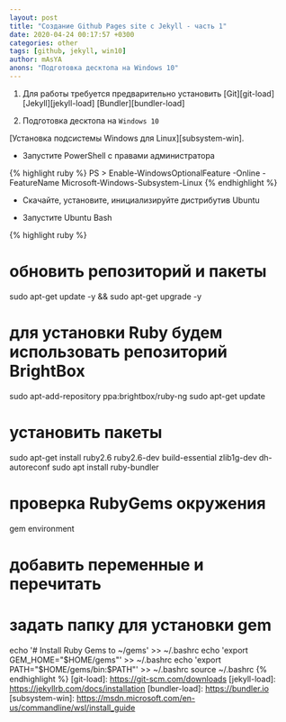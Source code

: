 ```yaml
---
layout: post
title: "Создание Github Pages site c Jekyll - часть 1"
date: 2020-04-24 00:17:57 +0300
categories: other
tags: [github, jekyll, win10]
author: mAsYA 
anons: "Подготовка десктопа на Windows 10"
---
```

1) Для работы требуется предварительно установить [Git][git-load] [Jekyll][jekyll-load] [Bundler][bundler-load]

2) Подготовка десктопа на `Windows 10`

[Установка подсистемы Windows для Linux][subsystem-win].

- Запустите PowerShell с правами администратора

{% highlight ruby %}
PS > Enable-WindowsOptionalFeature -Online -FeatureName Microsoft-Windows-Subsystem-Linux
{% endhighlight %}

- Скачайте, установите, инициализируйте дистрибутив Ubuntu

- Запустите Ubuntu Bash

{% highlight ruby %}
# обновить репозиторий и пакеты
sudo apt-get update -y && sudo apt-get upgrade -y
# для установки Ruby будем использовать репозиторий BrightBox
sudo apt-add-repository ppa:brightbox/ruby-ng
sudo apt-get update
# установить пакеты
sudo apt-get install ruby2.6 ruby2.6-dev build-essential zlib1g-dev dh-autoreconf
sudo apt install ruby-bundler
# проверка RubyGems окружения
gem environment
# добавить переменные и перечитать
# задать папку для установки gem
echo '# Install Ruby Gems to ~/gems' >> ~/.bashrc
echo 'export GEM_HOME="$HOME/gems"' >> ~/.bashrc
echo 'export PATH="$HOME/gems/bin:$PATH"' >> ~/.bashrc
source ~/.bashrc
{% endhighlight %}
[git-load]: https://git-scm.com/downloads
[jekyll-load]: https://jekyllrb.com/docs/installation
[bundler-load]: https://bundler.io
[subsystem-win]: https://msdn.microsoft.com/en-us/commandline/wsl/install_guide
